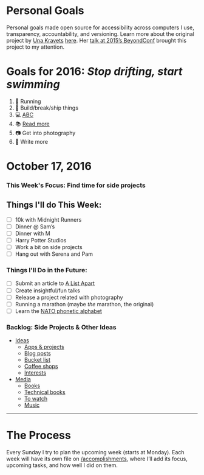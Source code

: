 Personal Goals
==============

Personal goals made open source for accessibility across computers I use, transparency, accountability, and versioning. Learn more about the original project by [Una Kravets](https://github.com/una) [here](http://una.im/personal-goals-guide/). Her [talk at 2015’s BeyondConf](http://2015.beyondconf.co/schedule/#anchor-una) brought this project to my attention.

# Goals for 2016: _Stop drifting, start swimming_
1. :running: Running
1. :wrench: Build/break/ship things
1. :computer: [ABC](https://medium.com/@davidbyttow/abc-always-be-coding-d5f8051afce2)
1. :books: [Read more](https://www.goodreads.com/user_challenges/3802063)
1. :camera: Get into photography
1. :pencil: Write more

# October 17, 2016
### This Week's Focus: Find time for side projects

## Things I'll do This Week:
- [ ] 10k with Midnight Runners
- [ ] Dinner @ Sam’s
- [ ] Dinner with M
- [ ] Harry Potter Studios
- [ ] Work a bit on side projects
- [ ] Hang out with Serena and Pam

### Things I'll Do in the Future:
- [ ] Submit an article to [A List Apart](http://alistapart.com/about/contribute)
- [ ] Create insightful/fun talks
- [ ] Release a project related with photography
- [ ] Running a marathon (maybe _the_ marathon, the original)
- [ ] Learn the [NATO phonetic alphabet](https://en.wikipedia.org/wiki/NATO_phonetic_alphabet)

### Backlog: Side Projects & Other Ideas
- [Ideas](/ideas-and-misc)
  - [Apps & projects](/ideas-and-misc/app-ideas.md)
  - [Blog posts](/ideas-and-misc/blog-posts.md)
  - [Bucket list](/ideas-and-misc/bucket-list.md)
  - [Coffee shops](/ideas-and-misc/coffee-shop-checklist.md)
  - [Interests](/ideas-and-misc/interests.md)
- [Media](/media)
  - [Books](https://www.goodreads.com/review/list/12281514-gon-alo-gon-alo?per_page=infinite&shelf=to-read&utf8=%E2%9C%93)
  - [Technical books](/media/tech-books.md)
  - [To watch](/media/watch.md)
  - [Music](/media/music.md)

---

# The Process

Every Sunday I try to plan the upcoming week (starts at Monday). Each week will
have its own file on [/accomplishments](/accomplishments), where I’ll add its
focus, upcoming tasks, and how well I did on them.
